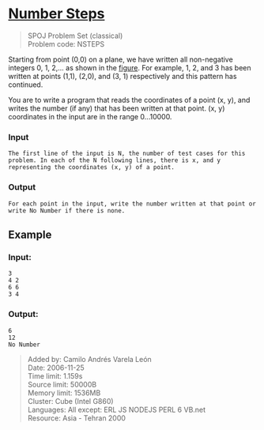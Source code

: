 # [Number Steps](http://www.spoj.com/problems/NSTEPS/)
> SPOJ Problem Set (classical)  
> Problem code: NSTEPS 

Starting from point (0,0) on a plane, we have written all non-negative integers 0, 1, 2,... as shown in the [figure](http://www.spoj.com/content/steinersp:nsteps.gif).
For example, 1, 2, and 3 has been written at points (1,1), (2,0), and (3, 1) respectively and this pattern has continued. 

You are to write a program that reads the coordinates of a point (x, y), and writes the number (if any) that has been written at that point. (x, y) coordinates in the input are in the range 0...10000.

### Input

	The first line of the input is N, the number of test cases for this problem. In each of the N following lines, there is x, and y representing the coordinates (x, y) of a point.

### Output

	For each point in the input, write the number written at that point or write No Number if there is none.

Example
-------

### Input:

	3
	4 2
	6 6
	3 4

### Output:

	6
	12
	No Number


> Added by:	Camilo Andrés Varela León  
> Date:	2006-11-25  
> Time limit:	1.159s  
> Source limit:	50000B  
> Memory limit:	1536MB  
> Cluster:	Cube (Intel G860)  
> Languages:	All except: ERL JS NODEJS PERL 6 VB.net  
> Resource:	Asia - Tehran 2000  
